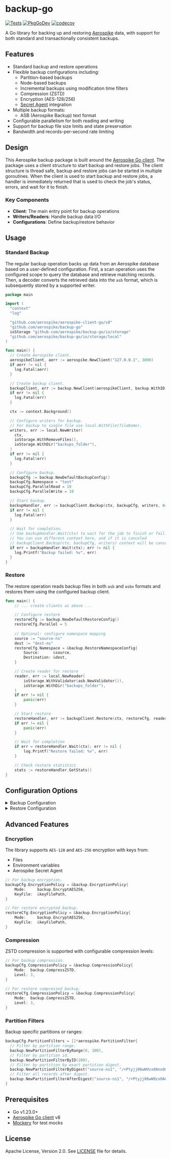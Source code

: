 # backup-go
[![Tests](https://github.com/aerospike/backup-go/actions/workflows/tests.yml/badge.svg)](https://github.com/aerospike/backup-go/actions/workflows/tests.yml)
[![PkgGoDev](https://pkg.go.dev/badge/github.com/aerospike/backup-go)](https://pkg.go.dev/github.com/aerospike/backup-go)
[![codecov](https://codecov.io/gh/aerospike/backup-go/graph/badge.svg?token=S0gfl2zCcZ)](https://codecov.io/gh/aerospike/backup-go)

A Go library for backing up and restoring [Aerospike](https://aerospike.com/) data, with support for both standard and
transactionally consistent backups.

## Features

- Standard backup and restore operations
- Flexible backup configurations including:
  - Partition-based backups
  - Node-based backups
  - Incremental backups using modification time filters
  - Compression (ZSTD)
  - Encryption (AES-128/256)
  - [Secret Agent](https://aerospike.com/docs/tools/secret-agent) integration
- Multiple backup formats:
  - ASB (Aerospike Backup) text format
- Configurable parallelism for both reading and writing
- Support for backup file size limits and state preservation
- Bandwidth and records-per-second rate limiting

## Design

This Aerospike backup package is built around the [Aerospike Go client](https://github.com/aerospike/aerospike-client-go).
The package uses a client structure to start backup and restore jobs. The client structure is thread safe,
backup and restore jobs can be started in multiple goroutines. When the client is used to start backup and restore
jobs, a handler is immediately returned that is used to check the job's status, errors, and wait for it to finish.

### Key Components

- **Client**: The main entry point for backup operations
- **Writers/Readers**: Handle backup data I/O
- **Configurations**: Define backup/restore behavior

## Usage

### Standard Backup

The regular backup operation backs up data from an Aerospike database based on a user-defined
configuration. First, a scan operation uses the configured scope to query the database and
retrieve matching records. Then, a decoder converts the retrieved data into the `asb` format,
which is subsequently stored by a supported writer.

```go
package main

import (
  "context"
  "log"

  "github.com/aerospike/aerospike-client-go/v8"
  "github.com/aerospike/backup-go"
  ioStorage "github.com/aerospike/backup-go/io/storage"
  "github.com/aerospike/backup-go/io/storage/local"
)

func main() {
  // Create Aerospike client.
  aerospikeClient, aerr := aerospike.NewClient("127.0.0.1", 3000)
  if aerr != nil {
    log.Fatal(aerr)
  }

  // Create backup client.
  backupClient, err := backup.NewClient(aerospikeClient, backup.WithID("client_id"))
  if err != nil {
    log.Fatal(err)
  }

  ctx := context.Background()

  // Configure writers for backup.
  // For backup to single file use local.WithFile(fileName).
  writers, err := local.NewWriter(
    ctx,
    ioStorage.WithRemoveFiles(),
    ioStorage.WithDir("backups_folder"),
  )
  if err != nil {
    log.Fatal(err)
  }

  // Configure backup.
  backupCfg := backup.NewDefaultBackupConfig()
  backupCfg.Namespace = "test"
  backupCfg.ParallelRead = 10
  backupCfg.ParallelWrite = 10

  // Start backup.
  backupHandler, err := backupClient.Backup(ctx, backupCfg, writers, nil)
  if err != nil {
    log.Fatal(err)
  }

  // Wait for completion. 
  // Use backupHandler.Wait(ctx) to wait for the job to finish or fail.
  // You can use different context here, and if it is canceled
  // backupClient.Backup(ctx, backupCfg, writers) context will be cancelled too.
  if err = backupHandler.Wait(ctx); err != nil {
    log.Printf("Backup failed: %v", err)
  }
}
```

### Restore

The restore operation reads backup files in both `asb` and `asbx` formats and restores them using
the configured backup client.

```go
func main() {
    // ... create clients as above ...

    // Configure restore
    restoreCfg := backup.NewDefaultRestoreConfig()
    restoreCfg.Parallel = 5
    
    // Optional: configure namespace mapping
    source := "source-ns"
    dest := "dest-ns"
    restoreCfg.Namespace = &backup.RestoreNamespaceConfig{
        Source:      &source,
        Destination: &dest,
    }

    // Create reader for restore
    reader, err := local.NewReader(
        ioStorage.WithValidator(asb.NewValidator()),
        ioStorage.WithDir("backups_folder"),
    )
    if err != nil {
        panic(err)
    }

    // Start restore
    restoreHandler, err := backupClient.Restore(ctx, restoreCfg, reader)
    if err != nil {
        panic(err)
    }

    // Wait for completion
    if err = restoreHandler.Wait(ctx); err != nil {
        log.Printf("Restore failed: %v", err)
    }

    // Check restore statistics
    stats := restoreHandler.GetStats()
}
```
## Configuration Options

<details>
<summary>Backup Configuration</summary>

### Backup Configuration

```go
type ConfigBackup struct {
    // InfoPolicy applies to Aerospike Info requests made during backup and
    // restore. If nil, the Aerospike client's default policy will be used.
    InfoPolicy *a.InfoPolicy
    // ScanPolicy applies to Aerospike scan operations made during backup and
    // restore. If nil, the Aerospike client's default policy will be used.
    ScanPolicy *a.ScanPolicy
    // Only include records that last changed before the given time (optional).
    ModBefore *time.Time
    // Only include records that last changed after the given time (optional).
    ModAfter *time.Time
    // Encryption details.
    EncryptionPolicy *EncryptionPolicy
    // Compression details.
    CompressionPolicy *CompressionPolicy
    // Secret agent config.
    SecretAgentConfig *SecretAgentConfig
    // PartitionFilters specifies the Aerospike partitions to back up.
    // Partition filters can be ranges, individual partitions,
    // or records after a specific digest within a single partition.
    // Note:
    // if not default partition filter NewPartitionFilterAll() is used,
    // each partition filter is an individual task which cannot be parallelized,
    // so you can only achieve as much parallelism as there are partition filters.
    // You may increase parallelism by dividing up partition ranges manually.
    // AfterDigest:
    // afterDigest filter can be applied with
    // NewPartitionFilterAfterDigest(namespace, digest string) (*a.PartitionFilter, error)
    // Backup records after record digest in record's partition plus all succeeding partitions.
    // Used to resume backup with last record received from previous incomplete backup.
    // This parameter will overwrite PartitionFilters.Begin value.
    // Can't be used in full backup mode.
    // This parameter is mutually exclusive with partition-list (not implemented).
    // Format: base64 encoded string.
    // Example: EjRWeJq83vEjRRI0VniavN7xI0U=
    PartitionFilters []*a.PartitionFilter
    // Namespace is the Aerospike namespace to back up.
    Namespace string
    // NodeList contains a list of nodes to back up.
    // <IP addr 1>:<port 1>[,<IP addr 2>:<port 2>[,...]]
    // <IP addr 1>:<TLS_NAME 1>:<port 1>[,<IP addr 2>:<TLS_NAME 2>:<port 2>[,...]]
    // Backup the given cluster nodes only.
    // If it is set, ParallelNodes automatically set to true.
    // This argument is mutually exclusive with partition-list/AfterDigest arguments.
    NodeList []string
    // SetList is the Aerospike set to back up (optional, given an empty list,
    // all sets will be backed up).
    SetList []string
    // The list of backup bin names
    // (optional, given an empty list, all bins will be backed up)
    BinList []string
    // ParallelNodes specifies how to perform scan.
    // If set to true, we launch parallel workers for nodes; otherwise workers run in parallel for partitions.
    // Excludes PartitionFilters param.
    ParallelNodes bool
    // EncoderType describes an Encoder type that will be used on backing up.
    // Default `EncoderTypeASB` = 0.
    EncoderType EncoderType
    // ParallelRead is the number of concurrent scans to run against the Aerospike cluster.
    ParallelRead int
    // ParallelWrite is the number of concurrent backup files writing.
    ParallelWrite int
    // Don't back up any records.
    NoRecords bool
    // Don't back up any secondary indexes.
    NoIndexes bool
    // Don't back up any UDFs.
    NoUDFs bool
    // RecordsPerSecond limits backup records per second (rps) rate.
    // Will not apply rps limit if RecordsPerSecond is zero (default).
    RecordsPerSecond int
    // Limits backup bandwidth (bytes per second).
    // Will not apply rps limit if Bandwidth is zero (default).
    Bandwidth int
    // File size limit (in bytes) for the backup. If a backup file exceeds this
    // size threshold, a new file will be created. 0 for no file size limit.
    FileLimit int64
    // Do not apply base-64 encoding to BLOBs: Bytes, HLL, RawMap, RawList.
    // Results in smaller backup files.
    Compact bool
    // Only include records that have no ttl set (persistent records).
    NoTTLOnly bool
    // Name of a state file that will be saved in backup directory.
    // Works only with FileLimit parameter.
    // As we reach FileLimit and close file, the current state will be saved.
    // Works only for default and/or partition backup.
    // Not work with ParallelNodes or NodeList.
    StateFile string
    // Resumes an interrupted/failed backup from where it was left off, given the .state file
    // that was generated from the interrupted/failed run.
    // Works only for default and/or partition backup. Not work with ParallelNodes or NodeList.
    Continue bool
    // How many records will be read on one iteration for continuation backup.
    // Affects size if overlap on resuming backup after an error.
    // By default, it must be zero. If any value is set, reading from Aerospike will be paginated.
    // Which affects the performance and RAM usage.
    PageSize int64
    // If set to true, the same number of workers will be created for each stage of the pipeline.
    // Each worker will be connected to the next stage worker with a separate unbuffered channel.
    PipelinesMode pipeline.Mode
    // When using directory parameter, prepend a prefix to the names of the generated files.
    OutputFilePrefix string
    // Retry policy for info commands.
    InfoRetryPolicy *models.RetryPolicy
}
```
</details>

<details>
<summary>Restore Configuration</summary>

### Restore Configuration

```go
type ConfigRestore struct {
    // InfoPolicy applies to Aerospike Info requests made during backup and restore
    // If nil, the Aerospike client's default policy will be used.
    InfoPolicy *a.InfoPolicy
    // WritePolicy applies to Aerospike write operations made during backup and restore
    // If nil, the Aerospike client's default policy will be used.
    WritePolicy *a.WritePolicy
    // Namespace details for the restore operation.
    // By default, the data is restored to the namespace from which it was taken.
    Namespace *RestoreNamespaceConfig `json:"namespace,omitempty"`
    // Encryption details.
    EncryptionPolicy *EncryptionPolicy
    // Compression details.
    CompressionPolicy *CompressionPolicy
    // Configuration of retries for each restore write operation.
    // If nil, no retries will be performed.
    RetryPolicy *models.RetryPolicy
    // Secret agent config.
    SecretAgentConfig *SecretAgentConfig
    // The sets to restore (optional, given an empty list, all sets will be restored).
    SetList []string
    // The bins to restore (optional, given an empty list, all bins will be restored).
    BinList []string
    // EncoderType describes an Encoder type that will be used on restoring.
    // Default `EncoderTypeASB` = 0.
    EncoderType EncoderType
    // Parallel is the number of concurrent record readers from backup files.
    Parallel int
    // RecordsPerSecond limits restore records per second (rps) rate.
    // Will not apply rps limit if RecordsPerSecond is zero (default).
    RecordsPerSecond int
    // Limits restore bandwidth (bytes per second).
    // Will not apply rps limit if Bandwidth is zero (default).
    Bandwidth int
    // Don't restore any records.
    NoRecords bool
    // Don't restore any secondary indexes.
    NoIndexes bool
    // Don't restore any UDFs.
    NoUDFs bool
    // Disables the use of batch writes when restoring records to the Aerospike cluster.
    DisableBatchWrites bool
    // The max allowed number of records per batch write call.
    BatchSize int
    // Max number of parallel writers to target AS cluster.
    MaxAsyncBatches int
    // Amount of extra time-to-live to add to records that have expirable void-times.
    // Must be set in seconds.
    ExtraTTL int64
    // Ignore permanent record-specific error.
    // E.g.: AEROSPIKE_RECORD_TOO_BIG.
    // By default, such errors are not ignored and restore terminates.
    IgnoreRecordError bool
    // Retry policy for info commands.
    InfoRetryPolicy *models.RetryPolicy
}
```
</details>

## Advanced Features

### Encryption

The library supports `AES-128` and `AES-256` encryption with keys from:
- Files
- Environment variables
- Aerospike Secret Agent

```go
// For backup encryption.
backupCfg.EncryptionPolicy = &backup.EncryptionPolicy{
    Mode:     backup.EncryptAES256,
    KeyFile:  &keyFilePath,
}
```

```go
// For restore encrypted backup.
restoreCfg.EncryptionPolicy = &backup.EncryptionPolicy{
    Mode:     backup.EncryptAES256,
    KeyFile:  &keyFilePath,
}
```

### Compression

ZSTD compression is supported with configurable compression levels:

```go
// For backup compression.
backupCfg.CompressionPolicy = &backup.CompressionPolicy{
    Mode:  backup.CompressZSTD,
    Level: 3,
}
```

```go
// For restore compressed backup.
restoreCfg.CompressionPolicy = &backup.CompressionPolicy{
    Mode:  backup.CompressZSTD,
    Level: 3,
}
```

### Partition Filters

Backup specific partitions or ranges:

```go
backupCfg.PartitionFilters = []*aerospike.PartitionFilter{
  // Filter by partition range.
  backup.NewPartitionFilterByRange(0, 100),
  // Filter by partition id.
  backup.NewPartitionFilterByID(200),
  // Filter by partition by exact partition digest.
  backup.NewPartitionFilterByDigest("source-ns1", "/+Ptyjj06wW9zx0AnxOmq45xJzs=")
  // Filter all records after digest.
  backup.NewPartitionFilterAfterDigest("source-ns1", "/+Ptyjj06wW9zx0AnxOmq45xJzs=")
}
```

## Prerequisites

- Go v1.23.0+
- [Aerospike Go client](https://github.com/aerospike/aerospike-client-go) v8
- [Mockery](https://github.com/vektra/mockery) for test mocks

## License

Apache License, Version 2.0. See [LICENSE](LICENSE) file for details.
